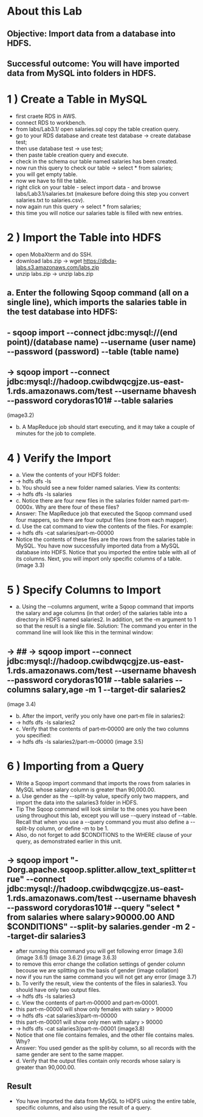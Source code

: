# About this Lab
## Objective: Import data from a database into HDFS.
## Successful outcome: You will have imported data from MySQL into folders in HDFS.
# 1 ) Create a Table in MySQL
- first craete RDS in AWS.
- connect RDS to workbench.
- from labs/Lab3.1/ open salaries.sql copy the table creation query.
- go to your RDS database and create test database -> create database test;
- then use database test -> use test;
- then paste table creation query and execute.
- check in the schema our table named salaries has been created.
- now run this query to check our table -> select * from salaries;
- you will get empty table.
- now we have to fill the table.
- right click on your table - select import data - and browse labs/Lab3.1/salaries.txt (makesure before doing this step you convert salaries.txt to salaries.csv).
- now again run this query -> select * from salaries;
- this time you will notice our salaries table is filled with new entries.
# 2 ) Import the Table into HDFS
- open MobaXterm and do SSH.
- download labs.zip -> wget  https://dbda-labs.s3.amazonaws.com/labs.zip
- unzip labs.zip -> unzip labs.zip
## a. Enter the following Sqoop command (all on a single line), which imports the salaries table in the test database into HDFS:
## - sqoop import --connect jdbc:mysql://(end point)/(database name) --username (user name) --password (password) --table (table name)
## -> sqoop import --connect jdbc:mysql://hadoop.cwibdwqcgjze.us-east-1.rds.amazonaws.com/test --username bhavesh --password corydoras101# --table salaries
(image3.2)
- b. A MapReduce job should start executing, and it may take a couple of minutes for the job to complete.
# 4 ) Verify the Import
- a. View the contents of your HDFS folder:
- -> hdfs dfs -ls
- b. You should see a new folder named salaries. View its contents:
- -> hdfs dfs -ls salaries
- c. Notice there are four new files in the salaries folder named part‐m‐0000x. Why are there four of these files?
- Answer: The MapReduce job that executed the Sqoop command used four mappers, so there are four output files (one from each mapper).
- d. Use the cat command to view the contents of the files. For example:
- -> hdfs dfs -cat salaries/part-m-00000
- Notice the contents of these files are the rows from the salaries table in MySQL. You have now successfully imported data from a MySQL database into HDFS.
Notice that you imported the entire table with all of its columns. Next, you will import only specific columns of a table.
(image 3.3)
# 5 ) Specify Columns to Import
- a. Using the ‐‐columns argument, write a Sqoop command that imports the salary
and age columns (in that order) of the salaries table into a directory in HDFS
named salaries2. In addition, set the ‐m argument to 1 so that the result is a single
file.
Solution: The command you enter in the command line will look like this in the terminal window:
## -> ## -> sqoop import --connect jdbc:mysql://hadoop.cwibdwqcgjze.us-east-1.rds.amazonaws.com/test --username bhavesh --password corydoras101# --table salaries --columns salary,age -m 1 --target-dir salaries2
(image 3.4)
- b. After the import, verify you only have one part‐m file in salaries2:
- -> hdfs dfs -ls salaries2
- c. Verify that the contents of part‐m‐00000 are only the two columns you specified:
- -> hdfs dfs -ls salaries2/part-m-00000
(image 3.5)
# 6 ) Importing from a Query
- Write a Sqoop import command that imports the rows from salaries in MySQL whose salary column is greater than 90,000.00.
- a. Use gender as the --split-by value, specify only two mappers, and import the data into the salaries3 folder in HDFS.
- Tip
The Sqoop command will look similar to the ones you have been using throughout
this lab, except you will use --query instead of --table. Recall that when you use
a --query command you must also define a --split-by column, or define -m to
be 1.
- Also, do not forget to add $CONDITIONS to the WHERE clause of your query, as
demonstrated earlier in this unit.
## -> sqoop import "-Dorg.apache.sqoop.splitter.allow_text_splitter=true" --connect jdbc:mysql://hadoop.cwibdwqcgjze.us-east-1.rds.amazonaws.com/test --username bhavesh --password corydoras101# --query "select * from salaries where salary>90000.00 AND \$CONDITIONS" --split-by salaries.gender -m 2 --target-dir salaries3
- after running this command you will get following error
(image 3.6)
(image 3.6.1)
(image 3.6.2)
(image 3.6.3)
- to remove this error change the collation settings of gender column becouse we are splitting on the basis of gender
(image collation)
- now if you run the same command you will not get any error
(image 3.7)
- b. To verify the result, view the contents of the files in salaries3. You should have only two output files.
- -> hdfs dfs -ls salaries3
- c. View the contents of part‐m‐00000 and part‐m‐00001.
- this part-m-00000 will show only females with salary > 90000
- -> hdfs dfs -cat salaries3/part-m-00000
- this part-m-00001 will show only men with salary > 90000
- -> hdfs dfs -cat salaries3/part-m-00001
(image3.8)
- Notice that one file contains females, and the other file contains males. Why?
- Answer: You used gender as the split‐by column, so all records with the same gender are sent to the same mapper.
- d. Verify that the output files contain only records whose salary is greater than 90,000.00.
## Result
- You have imported the data from MySQL to HDFS using the entire table, specific columns, and also using the result of a query.
